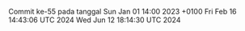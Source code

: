 Commit ke-55 pada tanggal Sun Jan 01 14:00 2023 +0100
Fri Feb 16 14:43:06 UTC 2024
Wed Jun 12 18:14:30 UTC 2024
